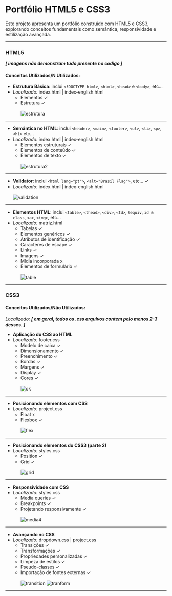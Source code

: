 # Portfólio HTML5 e CSS3

Este projeto apresenta um portfólio construído com HTML5 e CSS3, explorando conceitos fundamentais como semântica, responsividade e estilização avançada.

---

### HTML5
___[ imagens não demonstram tudo presente no codigo ]___

#### Conceitos Utilizados/N Utilizados:
- **Estrutura Básica**: inclui `<!DOCTYPE html>`, `<html>`, `<head>` e `<body>`, etc...
- *Localizado:* index.html | index-english.html
  - Elementos ✓
  - Estrutura ✓ <br> <br>
![estrutura](https://github.com/user-attachments/assets/9f72f025-c7dd-486e-85b9-96da25d71f2a)
---
- **Semântica no HTML**: inclui `<header>`, `<main>`, `<footer>`, `<ul>`, `<li>`, `<p>`, `<h1>` etc...
- *Localizado:* index.html | index-english.html
  - Elementos estruturais ✓
  - Elementos de conteúdo ✓
  - Elementos de texto ✓ <br> <br>
![estrutura2](https://github.com/user-attachments/assets/6962e794-eb72-4a40-9907-e09a26363709)
---
- **Validator**: inclui `<html lang="pt">`, `<alt="Brasil Flag">`, etc... ✓
- *Localizado:* index.html | index-english.html <br> <br>
![validation](https://github.com/user-attachments/assets/3e9a9013-0c7f-4289-aa6d-6da6996faf11)
---
- **Elementos HTML**: inclui `<table>`, `<thead>`, `<div>`, `<td>`, `&equiv`, `id & class`, `<a>`, `<img>`, etc... <br>
- *Localizado:* matriz.html
  - Tabelas ✓
  - Elementos genéricos ✓
  - Atributos de identificação ✓
  - Caracteres de escape ✓
  - Links ✓
  - Imagens ✓
  - Mídia incorporada x
  - Elementos de formulário ✓ <br> <br>
![table](https://github.com/user-attachments/assets/0fd459ba-6b26-461b-a0ce-973f21cbce3f)
---

### CSS3

#### Conceitos Utilizados/Não Utilizados: 
 *Localizado:* ___[ em geral, todos os .css arquivos contem pelo menos 2-3 desses. ]___
- **Aplicação do CSS ao HTML**
- *Localizado:* footer.css
  - Modelo de caixa ✓
  - Dimensionamento ✓
  - Preenchimento ✓
  - Bordas ✓
  - Margens ✓
  - Display ✓
  - Cores ✓ <br> <br>
![ok](https://github.com/user-attachments/assets/99865e26-df42-484e-9118-eb67b56f24f9)
---
- **Posicionando elementos com CSS**
- *Localizado:* project.css
  - Float x
  - Flexbox ✓ <br> <br>
![flex](https://github.com/user-attachments/assets/f89c88e2-a1fc-48ed-9381-da3a868db14e)
---
- **Posicionando elementos do CSS3 (parte 2)**
- *Localizado:* styles.css
  - Position ✓
  - Grid ✓ <br> <br>
![grid](https://github.com/user-attachments/assets/11e17a2e-77a5-43ef-8aca-f61f0381a5cb)
---
- **Responsividade com CSS**
- *Localizado:* styles.css
  - Media queries  ✓
  - Breakpoints ✓
  - Projetando responsivamente ✓ <br> <br>
![media](https://github.com/user-attachments/assets/f2738cb9-8745-4704-b696-9aae97d47db8)4
---
- **Avançando no CSS**
- *Localizado:* dropdown.css | project.css
  - Transições ✓
  - Transformações ✓ <br>
  - Propriedades personalizadas ✓
  - Limpeza de estilos ✓
  - Pseudo-classes ✓
  - Importação de fontes externas ✓ <br> <br>
![transition](https://github.com/user-attachments/assets/b90a71e7-66ef-4b9b-81f3-4338f26823bf)
![tranform](https://github.com/user-attachments/assets/3ecf7843-21d4-4e6a-87ce-0402280a9ded)
---
